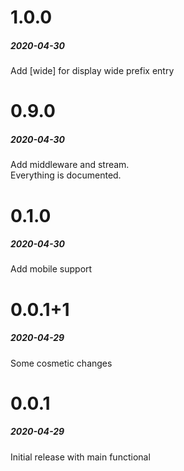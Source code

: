 # 1.0.0  
##### 2020-04-30  
  
Add [wide] for display wide prefix entry  
  
  
# 0.9.0  
##### 2020-04-30  
  
Add middleware and stream.  
Everything is documented.  
  
  
# 0.1.0  
##### 2020-04-30  
  
Add mobile support  
  
  
# 0.0.1+1  
##### 2020-04-29  
  
Some cosmetic changes  
  
  
# 0.0.1  
##### 2020-04-29  
  
Initial release with main functional  
  
  